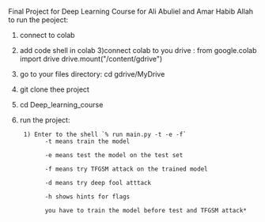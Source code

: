 Final Project for Deep Learning Course for Ali Abuliel and Amar Habib Allah 
to run the peoject:
  1) connect to colab
  2) add code shell in colab 
  3)connect colab to you drive : 
                from google.colab import drive
                drive.mount("/content/gdrive")
  4) go to your files directory: cd gdrive/MyDrive
  5) git clone thee project
  6) cd Deep_learning_course
  7) run the project:
  
          1) Enter to the shell `% run main.py -t -e -f`
                -t means train the model
                
                -e means test the model on the test set
                
                -f means try TFGSM attack on the trained model 
                
                -d means try deep fool atttack 
                
                -h shows hints for flags 
                
                you have to train the model before test and TFGSM attack*
